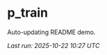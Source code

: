 # p_train

Auto-updating README demo.

<!--START_SECTION:status-->
_Last run: 2025-10-22 10:27 UTC_
<!--END_SECTION:status-->
































































































































































































































































































































































































































































































































































































































































































































































































































































































































































































































































































































































































































































































































































































